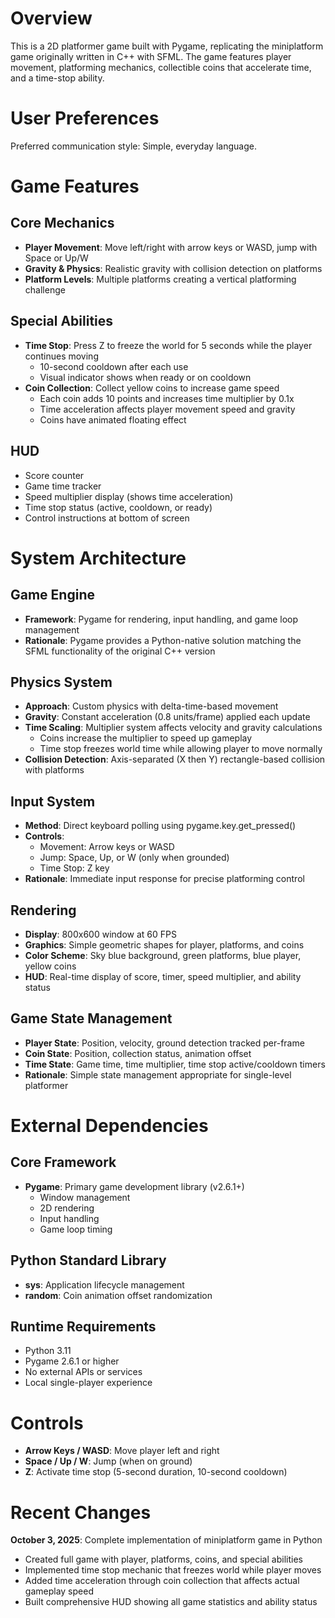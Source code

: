 # Overview

This is a 2D platformer game built with Pygame, replicating the miniplatform game originally written in C++ with SFML. The game features player movement, platforming mechanics, collectible coins that accelerate time, and a time-stop ability.

# User Preferences

Preferred communication style: Simple, everyday language.

# Game Features

## Core Mechanics
- **Player Movement**: Move left/right with arrow keys or WASD, jump with Space or Up/W
- **Gravity & Physics**: Realistic gravity with collision detection on platforms
- **Platform Levels**: Multiple platforms creating a vertical platforming challenge

## Special Abilities
- **Time Stop**: Press Z to freeze the world for 5 seconds while the player continues moving
  - 10-second cooldown after each use
  - Visual indicator shows when ready or on cooldown
- **Coin Collection**: Collect yellow coins to increase game speed
  - Each coin adds 10 points and increases time multiplier by 0.1x
  - Time acceleration affects player movement speed and gravity
  - Coins have animated floating effect

## HUD
- Score counter
- Game time tracker
- Speed multiplier display (shows time acceleration)
- Time stop status (active, cooldown, or ready)
- Control instructions at bottom of screen

# System Architecture

## Game Engine
- **Framework**: Pygame for rendering, input handling, and game loop management
- **Rationale**: Pygame provides a Python-native solution matching the SFML functionality of the original C++ version

## Physics System
- **Approach**: Custom physics with delta-time-based movement
- **Gravity**: Constant acceleration (0.8 units/frame) applied each update
- **Time Scaling**: Multiplier system affects velocity and gravity calculations
  - Coins increase the multiplier to speed up gameplay
  - Time stop freezes world time while allowing player to move normally
- **Collision Detection**: Axis-separated (X then Y) rectangle-based collision with platforms

## Input System
- **Method**: Direct keyboard polling using pygame.key.get_pressed()
- **Controls**: 
  - Movement: Arrow keys or WASD
  - Jump: Space, Up, or W (only when grounded)
  - Time Stop: Z key
- **Rationale**: Immediate input response for precise platforming control

## Rendering
- **Display**: 800x600 window at 60 FPS
- **Graphics**: Simple geometric shapes for player, platforms, and coins
- **Color Scheme**: Sky blue background, green platforms, blue player, yellow coins
- **HUD**: Real-time display of score, timer, speed multiplier, and ability status

## Game State Management
- **Player State**: Position, velocity, ground detection tracked per-frame
- **Coin State**: Position, collection status, animation offset
- **Time State**: Game time, time multiplier, time stop active/cooldown timers
- **Rationale**: Simple state management appropriate for single-level platformer

# External Dependencies

## Core Framework
- **Pygame**: Primary game development library (v2.6.1+)
  - Window management
  - 2D rendering
  - Input handling
  - Game loop timing

## Python Standard Library
- **sys**: Application lifecycle management
- **random**: Coin animation offset randomization

## Runtime Requirements
- Python 3.11
- Pygame 2.6.1 or higher
- No external APIs or services
- Local single-player experience

# Controls

- **Arrow Keys / WASD**: Move player left and right
- **Space / Up / W**: Jump (when on ground)
- **Z**: Activate time stop (5-second duration, 10-second cooldown)

# Recent Changes

**October 3, 2025**: Complete implementation of miniplatform game in Python
- Created full game with player, platforms, coins, and special abilities
- Implemented time stop mechanic that freezes world while player moves
- Added time acceleration through coin collection that affects actual gameplay speed
- Built comprehensive HUD showing all game statistics and ability status
